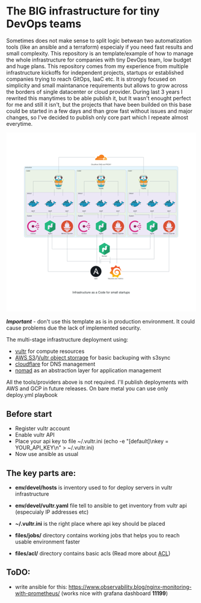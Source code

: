 The BIG infrastructure for tiny DevOps teams
============================================

Sometimes does not make sense to split logic betwean two automatization tools (like an ansible and a terraform) especialy if you need fast results and small complexity. This repository is an template/example of how to manage the whole infrastructure for companies with tiny DevOps team, low budget and huge plans.
This repository comes from my experience from multiple infrastructure kickoffs for independent projects, startups or established companies trying to reach GitOps, IaaC etc. It is strongly focused on simplicity and small maintanance requirements but allows to grow across the borders of single datacenter or cloud provider.
During last 3 years I rewrited this manytimes to be able publish it, but It wasn't enought perfect for me and still it isn't, but the projects that have been builded on this base could be started in a few days and than grow fast without issues and major changes, so I've decided to publish only core part which I repeate almost everytime.


![Schema generated by python diagrams](images/infra_scheme.png)

***Important*** - don't use this template as is in production environment. It could cause problems due the lack of implemented security.

The multi-stage infrastructure deployment using:
 * [vultr](https://vultr.com) for compute resources
 * [AWS S3](https://aws.amazon.com/s3/)/[Vultr object storrage](https://www.vultr.com/products/object-storage/) for basic backuping with s3sync
 * [cloudflare](https://cloudflare.com) for DNS management
 * [nomad](https://nomadproject.io) as an abstraction layer for application management 

All the tools/providers above is not required. I'll publish deployments with AWS and GCP in future releases. On bare metal you can use only deploy.yml playbook

Before start
------------

 * Register vultr account
 * Enable vultr API
 * Place your api key to file ~/.vultr.ini (echo -e "[default]\nkey = YOUR_API_KEY\n" > ~/.vultr.ini)
 * Now use ansible as usual


The key parts are:
------------------
 * **env/devel/hosts** is inventory used to for deploy servers in vultr infrastructure
 
 * **env/devel/vultr.yaml** file tell to ansible to get inventory from vultr api (especuialy IP addresses etc)
 
 * **~/.vultr.ini** is the right place where api key should be placed

 * **files/jobs/** directory contains working jobs that helps you to reach usable environment faster

 * **files/acl/** directory contains basic acls (Read more about [ACL](README-acl.md))


ToDO:
-----

- write ansible for this: https://www.observability.blog/nginx-monitoring-with-prometheus/ (works nice with grafana dashboard **11199**)

